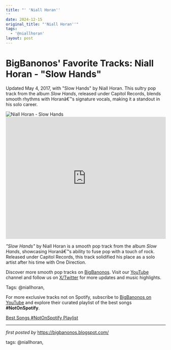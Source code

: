 ```yaml
---
title: "' 'Niall Horan''
'"
date: 2024-12-15
original_title: "'Niall Horan''"
tags:
  - '@niallhoran'
layout: post
---
```

<!-- Post Title -->
<h1 >BigBanonos' Favorite Tracks: Niall Horan - "Slow Hands"</h1> <!-- Introductory Text -->
<p >Updated May 4, 2017, with "Slow Hands" by Niall Horan. This sultry pop track from the album <em>Slow Hands</em>, released under Capitol Records, blends smooth rhythms with Horanâ€™s signature vocals, making it a standout in his solo career.</p> <!-- Featured Image -->
<div > <img src="https://atwoodmagazine.com/wp-content/uploads/2017/12/Slow-Hands-Niall-Horan-picture.jpg" alt="Niall Horan - Slow Hands" />
</div> <!-- YouTube Video Embed -->
<div > <iframe width="100%" height="385" src="https://www.youtube.com/embed/o5FzCz8NC58" title="Niall Horan - Slow Hands (Official Audio)" frameborder="0" allow="accelerometer; autoplay; clipboard-write; encrypted-media; gyroscope; picture-in-picture; web-share" referrerpolicy="strict-origin-when-cross-origin" allowfullscreen></iframe>
</div> <!-- Song Information -->
<div > <p><em>"Slow Hands"</em> by Niall Horan is a smooth pop track from the album <em>Slow Hands</em>, showcasing Horanâ€™s ability to fuse pop with a touch of rock. Released under Capitol Records, this track solidified his place as a solo artist after his time with One Direction.</p>
</div> <!-- Footer Links -->
<div > <p>Discover more smooth pop tracks on <a href="https://bigbanonos.blogspot.com/" target="_blank">BigBanonos</a>. Visit our <a href="https://www.youtube.com/@BigBanonos" target="_blank">YouTube</a> channel and follow us on <a href="https://x.com/bigbanonos" target="_blank">X/Twitter</a> for more updates and music highlights.</p>
</div> <!-- Tags -->
<p >Tags: @niallhoran,</p>


<!--Subscribe and Playlist Links-->
<div>
    <p>For more exclusive tracks not on Spotify, subscribe to <a href="https://www.youtube.com/@BigBanonos" target="_blank">BigBanonos on YouTube</a> and explore their curated playlist of the best songs <strong>#NotOnSpotify</strong>.</p>
    <p><a href="https://www.youtube.com/playlist?list=PLtuNtuTatqI0kFahUCbtbfenC_ET5O_tr" target="_blank">Best Songs #NotOnSpotify Playlist<br /></a></p></div>

<hr />

<p><em>first posted by</em> <a href="https://bigbanonos.blogspot.com/" rel="noopener" target="_new">https://bigbanonos.blogspot.com/</a></p>

<p>tags: @niallhoran,</p>
